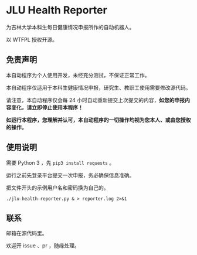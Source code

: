 # JLU Health Reporter

为吉林大学本科生每日健康情况申报所作的自动机器人。

以 WTFPL 授权开源。

## 免责声明

本自动程序为个人使用开发，未经充分测试，不保证正常工作。

本自动程序仅适用于本科生健康情况申报，研究生、教职工使用需要修改源代码。

请注意，本自动程序仅会每 24 小时自动重新提交上次提交的内容，**如您的申报内容变化，请立即停止使用本程序！**

__**如运行本程序，您理解并认可，本自动程序的一切操作均视为您本人、或由您授权的操作。**__

## 使用说明

需要 Python 3 ，先 `pip3 install requests` 。

运行之前先登录平台提交一次申报，务必确保信息准确。

把文件开头的示例用户名和密码换为自己的。

```
./jlu-health-reporter.py & > reporter.log 2>&1
```

## 联系

邮箱在源代码里。

欢迎开 issue 、pr ，随缘处理。
